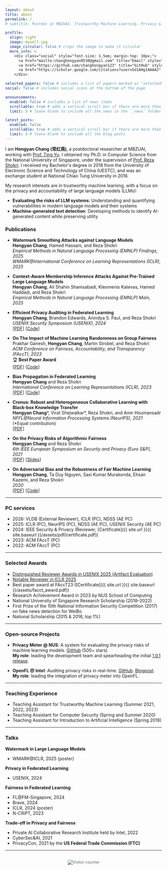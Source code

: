 ```yaml
---
layout: about
title: about
permalink: /
# subtitle: Postdoc at MBZUAI. Trustworthy Machine Learning. Privacy & LLMs.

profile:
  align: right
  image: myself.jpg
  image_circular: false # crops the image to make it circular
  more_info: >
    <div class="social" style="font-size: 1.5em; margin-top: 10px;">
      <a href="mailto:changhongyan0530@gmail.com" title="Email" style="margin-right: 15px;"><i class="fa-solid fa-envelope"></i></a>
      <a href="https://github.com/changhongyan123" title="GitHub" style="margin-right: 15px;"><i class="fa-brands fa-github"></i></a>
      <a href="https://scholar.google.com/citations?user=5d1AHgIAAAAJ" title="Google Scholar"><i class="ai ai-google-scholar"></i></a>
    </div>

selected_papers: false # includes a list of papers marked as "selected={true}"
social: false # includes social icons at the bottom of the page

announcements:
  enabled: false # includes a list of news items
  scrollable: true # adds a vertical scroll bar if there are more than 3 news items
  limit: 5 # leave blank to include all the news in the `_news` folder

latest_posts:
  enabled: false
  scrollable: true # adds a vertical scroll bar if there are more than 3 new posts items
  limit: 3 # leave blank to include all the blog posts
---
```


I am **Hongyan Chang (常红燕)**, a postdoctoral researcher at MBZUAI, working with [Prof. Ting Yu](https://mbzuai.ac.ae/study/faculty/ting-yu/). I obtained my Ph.D. in Computer Science from the National University of Singapore, under the supervision of [Prof. Reza Shokri](https://www.comp.nus.edu.sg/~reza/). I received my Bachelor's degree in 2018 from the University of Electronic Science and Technology of China (UESTC), and was an exchange student at National Chiao Tung University in 2016.

My research interests are in trustworthy machine learning, with a focus on the privacy and accountability of large language models (LLMs):

- **Evaluating the risks of LLM systems**: Understanding and quantifying vulnerabilities in modern language models and their systems
- **Machine-generated text detection**: Developing methods to identify AI-generated content while preserving utility




### Publications

- **Watermark Smoothing Attacks against Language Models**  
   **Hongyan Chang**, Hamed Hassani, and Reza Shokri  
   *Empirical Methods in Natural Language Processing (EMNLP) Findings, 2025*  
   *WMARK@International Conference on Learning Representations (ICLR), 2025*  

- **Context-Aware Membership Inference Attacks Against Pre-Trained Large Language Models**  
   **Hongyan Chang**, Ali Shahin Shamsabadi, Kleomenis Katevas, Hamed Haddadi, and Reza Shokri  
   *Empirical Methods in Natural Language Processing (EMNLP) Main, 2025*

- **Efficient Privacy Auditing in Federated Learning**  
   **Hongyan Chang**, Brandon Edwards, Anindya S. Paul, and Reza Shokri  
   *USENIX Security Symposium (USENIX), 2024*  
   [[PDF](https://www.usenix.org/conference/usenixsecurity24/presentation/chang)] [[Code](https://github.com/changhongyan123/privacy_auditing_in_FL)]

- **On The Impact of Machine Learning Randomness on Group Fairness**  
   Prakhar Ganesh, **Hongyan Chang**, Martin Strobel, and Reza Shokri  
   *ACM Conference on Fairness, Accountability, and Transparency (FAccT), 2023*  
   🏆 **Best Paper Award**  
   [[PDF](https://dl.acm.org/doi/10.1145/3593013.3594116)] [[Code](https://github.com/privacytrustlab/Data-Order-Randomness-versus-Group-Fairness)]

- **Bias Propagation in Federated Learning**  
   **Hongyan Chang** and Reza Shokri  
   *International Conference on Learning Representations (ICLR), 2023*  
   [[PDF](https://openreview.net/pdf?id=V7CYzdruWdm)] [[Code](https://github.com/privacytrustlab/bias_in_FL)]

- **Cronus: Robust and Heterogeneous Collaborative Learning with Black-box Knowledge Transfer**  
   **Hongyan Chang**\*, Virat Shejwalkar\*, Reza Shokri, and Amir Houmansadr  
   *NFFL@Neural Information Processing Systems (NeurIPS), 2021*  
   (*Equal contribution)  
   [[PDF](https://neurips2021workshopfl.github.io/NFFL-2021/papers/2021/Chang2021.pdf)]

- **On the Privacy Risks of Algorithmic Fairness**  
   **Hongyan Chang** and Reza Shokri  
   *6th IEEE European Symposium on Security and Privacy (Euro S&P), 2021*  
   [[PDF](https://arxiv.org/pdf/2011.03731)] [[Slides](https://www.ieee-security.org/TC/EuroSP2021/slides/Hongyan%20Chang%20-%20Hongyan%20Chang-On%20the%20Privacy%20Risks%20of%20Algorithmic%20Fairness.pdf)]

- **On Adversarial Bias and the Robustness of Fair Machine Learning**  
   **Hongyan Chang**, Ta Duy Nguyen, Sasi Kumar Murakonda, Ehsan Kazemi, and Reza Shokri  
   *2020*  
   [[PDF](https://arxiv.org/pdf/2006.08669)] [[Code](https://github.com/privacytrustlab/adversarial_bias)]

---

### PC services
<!-- - External Reviewer for VLDB 2026
- PC member for ICLR 2025, NeurIPS 2025, ICLR 2026 
- AE PC member of NDSS 2025, USENIX 2025, NDSS 2026
- Reviewer of IEEE Security & Privacy 2024 ([Certificate]({{ site.url }}{{ site.baseurl }}/assets/pdf/certificate.pdf))
- PC member of ACM FAccT Conference 2022, 2023
 -->

- 2026: VLDB (External Reviewer), ICLR (PC), NDSS (AE PC)  
- 2025: ICLR (PC), NeurIPS (PC), NDSS (AE PC), USENIX Security (AE PC)  
- 2024: IEEE Security & Privacy (Reviewer, [Certificate]({{ site.url }}{{ site.baseurl }}/assets/pdf/certificate.pdf))  
- 2023: ACM FAccT (PC)  
- 2022: ACM FAccT (PC)


---

### Selected Awards
- [Distinguished Reviewer Awards in USENIX 2025 (Artifact Evaluation)](https://secartifacts.github.io/usenixsec2025/awards#-distinguished-reviewer-awards:~:text=Hongyan%20Chang%2C%20National%20University%20of%20Singapore)
- [Notable Reviewer in ICLR 2025](https://iclr.cc/Conferences/2025/Reviewers)
- Best paper award at FAccT23 ([Certificate]({{ site.url }}{{ site.baseurl }}/assets/facct_award.pdf))
- Research Achievement Award in 2023 by NUS School of Computing
- National University of Singapore Research Scholarship (2018–2022)
- First Prize of the 10th National Information Security Competition (2017) on fake news detection for WeiBo
- National Scholarship (2015 & 2016, top 1%)


---


### Open-source Projects

- **Privacy Meter @ NUS**: A system for evaluating the privacy risks of machine learning models. <i class="fa-brands fa-github"></i> [GitHub](https://github.com/privacytrustlab/ml_privacy_meter) (500+ stars)  
  **My role**: leading the development team and spearheading the initial [1.0.1 release](https://pypi.org/project/Privacy-Meter/).

- **OpenFL @ Intel**: Auditing privacy risks in real-time. <i class="fa-brands fa-github"></i> [GitHub](https://github.com/intel/openfl/tree/develop/openfl-tutorials/experimental/Privacy_Meter). [Blogpost](https://www.intel.com/content/www/us/en/developer/articles/technical/how-openfl-and-privacy-meter-empower-data-privacy.html).  
  **My role**: leading the integration of privacy meter into OpenFL.

---

### Teaching Experience

- Teaching Assistant for Trustworthy Machine Learning (Summer 2021, 2022, 2023)
- Teaching Assistant for Computer Security (Spring and Summer 2020)
- Teaching Assistant for Introduction to Artificial Intelligence (Spring 2019)


---


### Talks

**Watermark in Large Language Models**
- WMARK@ICLR, 2025 (poster)

**Privacy in Federated Learning**
- USENIX, 2024

**Fairness in Federated Learning**
- FL@FM-Singapore, 2024
- Brave, 2024
- ICLR, 2024 (poster)
- N-CRiPT, 2023

**Trade-off in Privacy and Fairness**
- Private AI Collaborative Research Institute held by Intel, 2022
- CyberSec&AI, 2021
- PrivacyCon, 2021 by the **US Federal Trade Commission (FTC)**


---

<div style="text-align: center; margin-top: 30px; font-size: 0.9em; color: #666;">
  <img src="https://hits.sh/changhongyan123.github.io.svg?style=flat&label=visitors&color=2698ba" alt="Visitor counter">
</div>
